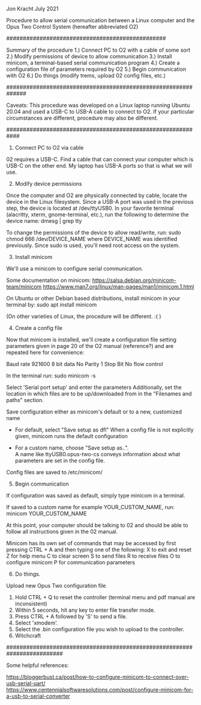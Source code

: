 Jon Kracht 
July 2021

Procedure to allow serial communication between a Linux computer and the Opus Two Control System (hereafter abbreviated O2)

################################################

Summary of the procedure
1.)  Connect PC to O2 with a cable of some sort
2.)  Modify permissions of device to allow communication
3.)  Install minicom, a terminal-based serial communication program
4.)  Create a configuration file of parameters required by O2
5.)  Begin communication with O2
6.)  Do things (modify trems, upload 02 config files, etc.)

##############################################################

Caveats:
This procedure was developed on a Linux laptop running Ubuntu 20.04 and used a USB-C to USB-A cable to connect to O2.  If your particular circumstances are different, procedure may also be different.

############################################################

1.  Connect PC to O2 via cable

02 requires a USB-C.  Find a cable that can connect your computer which is USB-C on the other end.  My laptop has USB-A ports so that is what we will use.



2.  Modify device permissions

Once the computer and O2 are physically connected by cable, locate the device in the Linux filesystem.  Since a USB-A port was used in the previous step, the device is located at /dev/ttyUSB0.
In your favorite terminal (alacritty, xterm, gnome-terminal, etc.), run the following to determine the device name:
dmesg | grep tty

To change the permissions of the device to allow read/write, run:
sudo chmod 666 /dev/DEVICE_NAME
where DEVICE_NAME was identified previously.  Since sudo is used, you'll need root access on the system.



3.  Install minicom


We'll use a minicom to configure serial communication.

Some documentation on minicom:
https://salsa.debian.org/minicom-team/minicom
https://www.man7.org/linux/man-pages/man1/minicom.1.html

On Ubuntu or other Debian based distributions, install minicom in your terminal by:
sudo apt install minicom

(On other varieties of Linux, the procedure will be different.  :( )



4.  Create a config file

Now that minicom is installed, we'll create a configuration file setting parameters given in page 20 of the O2 manual (reference?) and are repeated here for convenience:
 
Baud rate 921600 
8 bit data 
No Parity 
1 Stop Bit
No flow control

In the terminal run:
sudo minicom -s

Select 'Serial port setup' and enter the parameters
Additionally, set the location in which files are to be up/downloaded from in the "Filenames and paths" section.

Save configuration either as minicom's default or to a new, customized name
- For default, select "Save setup as dfl"
    When a config file is not explicitly given, minicom runs the default configuration

- For a custom name, choose "Save setup as..".  
    A name like ttyUSB0.opus-two-cs conveys information about what parameters are set in the config file.

Config files are saved to /etc/minicom/



5.  Begin communication

If configuration was saved as default, simply type minicom in a terminal.  

If saved to a custom name for example YOUR_CUSTOM_NAME, run:
minicom YOUR_CUSTOM_NAME

At this point, your computer should be talking to 02 and should be able to follow all instructions given in the 02 manual.

Minicom has its own set of commands that may be accessed by first pressing CTRL + A and then typing one of the following:
X to exit and reset
Z for help menu
C to clear screen
S to send files
R to receive files
O to configure minicom
P for communication parameters



6.  Do things.

Upload new Opus Two configuration file
1.  Hold CTRL + Q to reset the controller (terminal menu and pdf manual are inconsistent)
2.  Within 5 seconds, hit any key to enter file transfer mode.
3.  Press CTRL + A followed by 'S' to send a file.  
4.  Select 'xmodem'.  
5.  Select the .bin configuration file you wish to upload to the controller.
6.  Witchcraft

#########################################################################


Some helpful references:

https://bloggerbust.ca/post/how-to-configure-minicom-to-connect-over-usb-serial-uart/
https://www.centennialsoftwaresolutions.com/post/configure-minicom-for-a-usb-to-serial-converter



